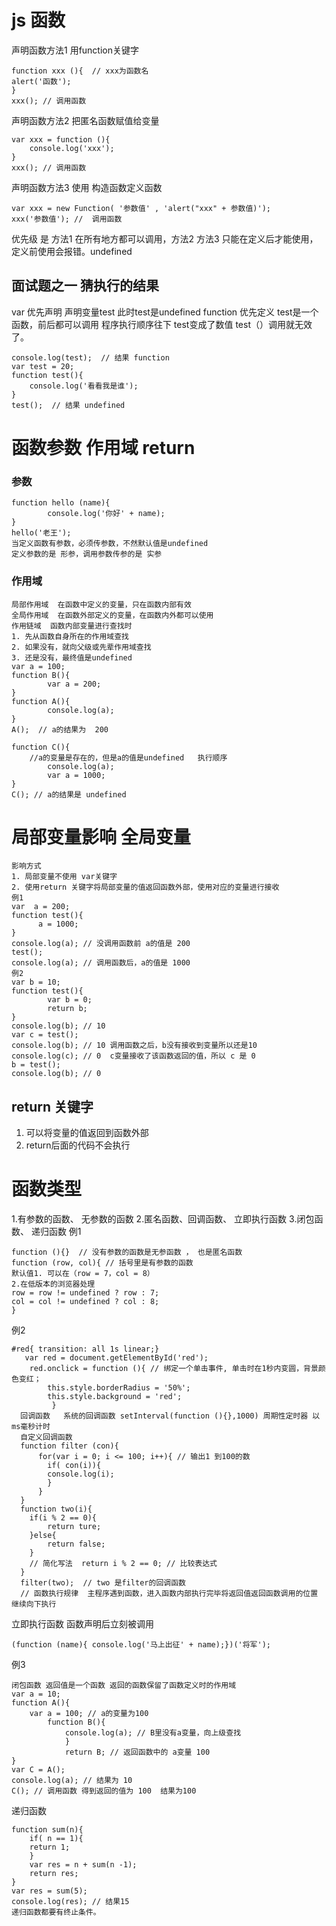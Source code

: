 # js 函数
声明函数方法1  用function关键字
```
function xxx (){  // xxx为函数名
alert('函数');
}
xxx(); // 调用函数
```
声明函数方法2  把匿名函数赋值给变量
```
var xxx = function (){
	console.log('xxx');
}
xxx(); // 调用函数
```
声明函数方法3 使用 构造函数定义函数
```
var xxx = new Function( '参数值' , 'alert("xxx" + 参数值)');
xxx('参数值'); //  调用函数
```
优先级 是 方法1 在所有地方都可以调用，方法2 方法3 只能在定义后才能使用，定义前使用会报错。undefined
## 面试题之一  猜执行的结果 
var 优先声明 声明变量test 此时test是undefined
function 优先定义 test是一个函数，前后都可以调用
程序执行顺序往下   test变成了数值
test（）调用就无效了。
```
console.log(test);  // 结果 function
var test = 20;  
function test(){
	console.log('看看我是谁');
}
test();  // 结果 undefined
```
# 函数参数 作用域 return  
### 参数
```
function hello (name){
		console.log('你好' + name);
}
hello('老王'); 
当定义函数有参数，必须传参数，不然默认值是undefined
定义参数的是 形参，调用参数传参的是 实参
```
### 作用域
```
局部作用域  在函数中定义的变量，只在函数内部有效
全局作用域  在函数外部定义的变量，在函数内外都可以使用
作用链域  函数内部变量进行查找时
1. 先从函数自身所在的作用域查找
2. 如果没有，就向父级或先辈作用域查找
3. 还是没有，最终值是undefined
var a = 100;
function B(){
		var a = 200;
}
function A(){
		console.log(a);
}
A();  // a的结果为  200

function C(){
	//a的变量是存在的，但是a的值是undefined   执行顺序
		console.log(a);
		var a = 1000; 
}
C(); // a的结果是 undefined
```
# 局部变量影响 全局变量
```
影响方式  
1. 局部变量不使用 var关键字 
2. 使用return 关键字将局部变量的值返回函数外部，使用对应的变量进行接收 
例1
var  a = 200;
function test(){
	  a = 1000;
}
console.log(a); // 没调用函数前 a的值是 200 
test();
console.log(a); // 调用函数后，a的值是 1000 
例2
var b = 10;
function test(){
		var b = 0;
		return b;
}
console.log(b); // 10
var c = test();
console.log(b); // 10 调用函数之后，b没有接收到变量所以还是10
console.log(c); // 0  c变量接收了该函数返回的值，所以 c 是 0
b = test();
console.log(b); // 0 
```
## return 关键字
1. 可以将变量的值返回到函数外部
2. return后面的代码不会执行

# 函数类型
1.有参数的函数、 无参数的函数
2.匿名函数、回调函数、 立即执行函数
3.闭包函数、 递归函数
例1
```
function (){}  // 没有参数的函数是无参函数 ， 也是匿名函数
function (row, col){ // 括号里是有参数的函数
默认值1. 可以在（row = 7，col = 8）
2.在低版本的浏览器处理
row = row != undefined ? row : 7;
col = col != undefined ? col : 8;
}
```
例2
```
#red{ transition: all 1s linear;} 
   var red = document.getElementById('red');
    red.onclick = function (){ // 绑定一个单击事件, 单击时在1秒内变圆，背景颜色变红；
        this.style.borderRadius = '50%';   
        this.style.background = 'red';
         }
  回调函数   系统的回调函数 setInterval(function (){},1000) 周期性定时器 以ms毫秒计时 
  自定义回调函数
  function filter (con){ 
      for(var i = 0; i <= 100; i++){ // 输出1 到100的数
        if( con(i)){
        console.log(i);
        }
	  }
  }
  function two(i){
  	if(i % 2 == 0){ 
  		return ture;
  	}else{
  		return false;
  	}
  	// 简化写法  return i % 2 == 0; // 比较表达式 
  }
  filter(two);  // two 是filter的回调函数 
  // 函数执行规律  主程序遇到函数，进入函数内部执行完毕将返回值返回函数调用的位置 继续向下执行
```
立即执行函数  函数声明后立刻被调用
```
(function (name){ console.log('马上出征' + name);})('将军');
```
例3
```
闭包函数 返回值是一个函数 返回的函数保留了函数定义时的作用域 
var a = 10;
function A(){
	var a = 100; // a的变量为100
        function B(){
            console.log(a); // B里没有a变量，向上级查找
            }
            return B; // 返回函数中的 a变量 100 
}
var C = A();
console.log(a); // 结果为 10 
C(); // 调用函数 得到返回的值为 100  结果为100
```
递归函数
```
function sum(n){
    if( n == 1){
    return 1;
    }
    var res = n + sum(n -1); 
    return res;
}
var res = sum(5); 
console.log(res); // 结果15
递归函数都要有终止条件。
```















































































































